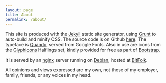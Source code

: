 ```yaml
---
layout: page
title: About
permalink: /about/
---
```


This site is produced with the [Jekyll] static site generator, using
[Grunt] to auto-build and minify CSS. The source code is on Github
[here][source]. The typeface is [Quando], served from Google Fonts. Also
in use are icons from the [Glyphicons] Halflings set, kindly provided
for free as part of [Bootstrap].


It is served by an [nginx] server running on [Debian], hosted at [BitFolk].

All opinions and views expressed are my own, not those of my employer,
family, friends, or any voices in my head.

[Jekyll]: http://jekyllrb.com/
[Grunt]: http://gruntjs.com/
[source]: https://github.com/jshholland/inv.alid.pw
[Quando]: https://www.google.com/fonts/specimen/Quando
[nginx]: http://nginx.org/
[Debian]: https://www.debian.org/
[BitFolk]: http://bitfolk.com/
[Glyphicons]: http://glyphicons.com/
[Bootstrap]: http://getbootstrap.com/
